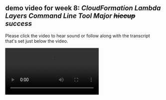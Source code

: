 ## demo video for week 8: *CloudFormation Lambda Layers Command Line Tool Major ~~hiccup~~ success*  
	
Please click the video to hear sound or follow along with the transcript that's set just below the video.

![demo](https://user-images.githubusercontent.com/38410965/111996814-c792c180-8af0-11eb-8c29-147ebaae2a01.mp4
)

